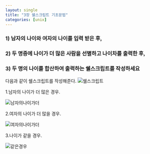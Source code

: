 ```yaml
---
layout: single
title: "3장 쉘스크립트 기초문법"
categories: [unix]
---
```


### 1) 남자의 나이와 여자의 나이를 입력 받은 후,
### 2) 두 명중에 나이가 더 많은 사람을 선별하고 나이차를 출력한 후,
### 3) 두 명의 나이를 합산하여 출력하는 쉘스크립트를 작성하세요

다음과 같이 쉘스크립트를 작성해준다.
![쉘스크립트](https://github.com/hyunchan123/hyunchan123.github.io/assets/48408195/16698038-ea2d-461b-b1f7-14c096db92a9)


1.남자의 나이가 더 많은 경우.

![남자의나이가더](https://github.com/hyunchan123/hyunchan123.github.io/assets/48408195/00db00b7-21b9-441a-a028-a88565c30091)


2.여자의 나이가 더 많을 경우.

![여자의나이가더](https://github.com/hyunchan123/hyunchan123.github.io/assets/48408195/a9043dfa-59d4-45ac-8c39-561028387489)


3.나이가 같을 경우.

![같은경우](https://github.com/hyunchan123/hyunchan123.github.io/assets/48408195/548b2a22-4206-452a-ba25-a1e808f8f726)

